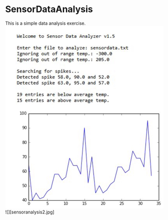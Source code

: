 # SensorDataAnalysis

This is a simple data analysis exercise.
![](sensoranalysis.jpg)
![][sensoranalysis2.jpg]
